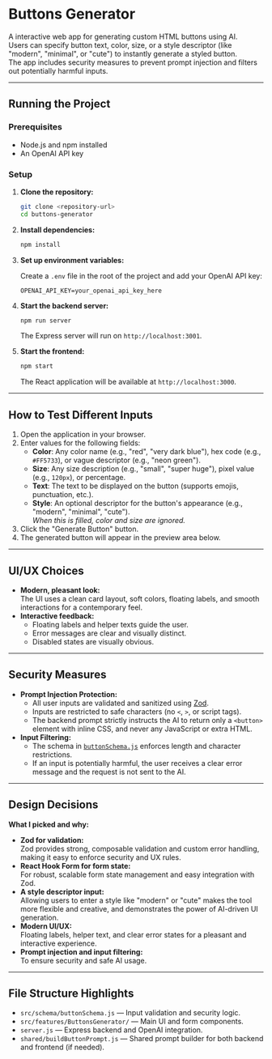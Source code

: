 # Buttons Generator

A interactive web app for generating custom HTML buttons using AI.  
Users can specify button text, color, size, or a style descriptor (like "modern", "minimal", or "cute") to instantly generate a styled button.  
The app includes security measures to prevent prompt injection and filters out potentially harmful inputs.

---

## Running the Project

### Prerequisites

- Node.js and npm installed
- An OpenAI API key

### Setup

1.  **Clone the repository:**

    ```bash
    git clone <repository-url>
    cd buttons-generator
    ```

2.  **Install dependencies:**

    ```bash
    npm install
    ```

3.  **Set up environment variables:**

    Create a `.env` file in the root of the project and add your OpenAI API key:

    ```
    OPENAI_API_KEY=your_openai_api_key_here
    ```

4.  **Start the backend server:**

    ```bash
    npm run server
    ```

    The Express server will run on `http://localhost:3001`.

5.  **Start the frontend:**

    ```bash
    npm start
    ```

    The React application will be available at `http://localhost:3000`.

---

## How to Test Different Inputs

1.  Open the application in your browser.
2.  Enter values for the following fields:
    - **Color**: Any color name (e.g., "red", "very dark blue"), hex code (e.g., `#FF5733`), or vague descriptor (e.g., "neon green").
    - **Size**: Any size description (e.g., "small", "super huge"), pixel value (e.g., `120px`), or percentage.
    - **Text**: The text to be displayed on the button (supports emojis, punctuation, etc.).
    - **Style**: An optional descriptor for the button's appearance (e.g., "modern", "minimal", "cute").  
      _When this is filled, color and size are ignored._
3.  Click the "Generate Button" button.
4.  The generated button will appear in the preview area below.

---

## UI/UX Choices

- **Modern, pleasant look:**  
  The UI uses a clean card layout, soft colors, floating labels, and smooth interactions for a contemporary feel.
- **Interactive feedback:**
  - Floating labels and helper texts guide the user.
  - Error messages are clear and visually distinct.
  - Disabled states are visually obvious.

---

## Security Measures

- **Prompt Injection Protection:**
  - All user inputs are validated and sanitized using [Zod](https://zod.dev/).
  - Inputs are restricted to safe characters (no `<`, `>`, or script tags).
  - The backend prompt strictly instructs the AI to return only a `<button>` element with inline CSS, and never any JavaScript or extra HTML.
- **Input Filtering:**
  - The schema in [`buttonSchema.js`](src/schema/buttonSchema.js) enforces length and character restrictions.
  - If an input is potentially harmful, the user receives a clear error message and the request is not sent to the AI.

---

## Design Decisions

**What I picked and why:**

- **Zod for validation:**  
  Zod provides strong, composable validation and custom error handling, making it easy to enforce security and UX rules.
- **React Hook Form for form state:**  
  For robust, scalable form state management and easy integration with Zod.
- **A style descriptor input:**  
  Allowing users to enter a style like "modern" or "cute" makes the tool more flexible and creative, and demonstrates the power of AI-driven UI generation.
- **Modern UI/UX:**  
  Floating labels, helper text, and clear error states for a pleasant and interactive experience.
- **Prompt injection and input filtering:**  
  To ensure security and safe AI usage.

---

## File Structure Highlights

- `src/schema/buttonSchema.js` — Input validation and security logic.
- `src/features/ButtonsGenerator/` — Main UI and form components.
- `server.js` — Express backend and OpenAI integration.
- `shared/buildButtonPrompt.js` — Shared prompt builder for both backend and frontend (if needed).
